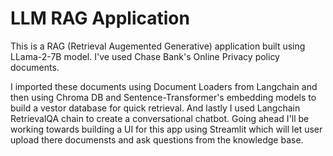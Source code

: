 # LLM RAG Application
This is a RAG (Retrieval Augemented Generative) application built using LLama-2-7B model. I've used Chase Bank's Online Privacy policy documents.

I imported these documents using Document Loaders from Langchain and then using Chroma DB and Sentence-Transformer's embedding models to build a vestor database for quick retrieval. And lastly I used Langchain RetrievalQA chain to create a conversational chatbot. Going ahead I'll be working towards building a UI for this app using Streamlit which will let user upload there documensts and ask questions from the knowledge base.

